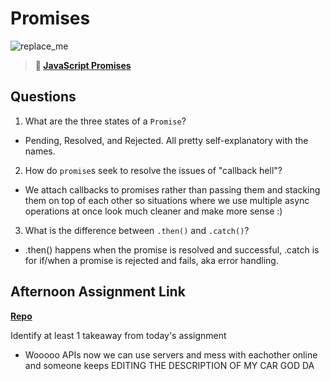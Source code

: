 # Promises

![replace_me](https://codeworks.blob.core.windows.net/public/assets/img/illustrations/placeholder.svg)

> **📖 [JavaScript Promises](https://codeworksacademy.com/fs-student-guide/resources/wk4/02-Promises)**

## Questions

1. What are the three states of a `Promise`?

- Pending, Resolved, and Rejected. All pretty self-explanatory with the names.

2. How do `promise`s seek to resolve the issues of "callback hell"?

- We attach callbacks to promises rather than passing them and stacking them on top of each other so situations where we use multiple async operations at once look much cleaner and make more sense :)

3. What is the difference between `.then()` and `.catch()`?

- .then() happens when the promise is resolved and successful, .catch is for if/when a promise is rejected and fails, aka error handling.

## Afternoon Assignment Link

**[Repo](https://github.com/TheOneTrueRy/gregslist-async)**

Identify at least 1 takeaway from today's assignment

- Wooooo APIs now we can use servers and mess with eachother online and someone keeps EDITING THE DESCRIPTION OF MY CAR GOD DA